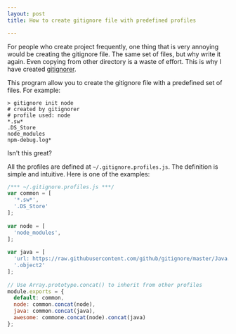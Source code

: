 ```yaml
---
layout: post
title: How to create gitignore file with predefined profiles

---
```

For people who create project frequently, one thing that is very annoying would be creating the gitignore file. The same set of files, but why write it again. Even copying from other directory is a waste of effort. This is why I have created [gitignorer](https://www.npmjs.com/package/gitignorer).

This program allow you to create the gitignore file with a predefined set of files. For example:

```
> gitignore init node
# created by gitignorer
# profile used: node
*.sw*
.DS_Store
node_modules
npm-debug.log*
```

Isn't this great?

All the profiles are defined at `~/.gitignore.profiles.js`. The definition is simple and intuitive. Here is one of the examples:

```javascript
/*** ~/.gitignore.profiles.js ***/
var common = [
  '*.sw*',
  '.DS_Store'
];
 
var node = [
  'node_modules',
];
 
var java = [
  'url: https://raw.githubusercontent.com/github/gitignore/master/Java.gitignore',
  '.object2'
];
 
// Use Array.prototype.concat() to inherit from other profiles 
module.exports = {
  default: common,
  node: common.concat(node),
  java: common.concat(java),
  awesome: commone.concat(node).concat(java)
};
```

